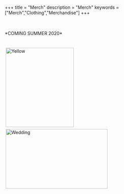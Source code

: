 +++
title = "Merch"
description = "Merch"
keywords = ["Merch","Clothing","Merchandise"]
+++

<br>
<br>
*COMING SUMMER 2020*
<br>
<br>
<br>
<a href="https://benjamintelford.com/img//merch/HOODIE_YELLOW_ON_BLACK.jpg"><img src= "https://benjamintelford.com/img//merch/HOODIE_YELLOW_ON_BLACK.jpg" style="width:214px; height:250px; padding:3px"  title="Yellow" alt="Yellow"></a>
<a href="https://youtu.be/T0C6odyp9Tk"><img src= "https://benjamintelford.com/img/wedding.png" style="width:320px; height:188px; padding:3px"  title="Wedding" alt="Wedding"></a>
<br>
